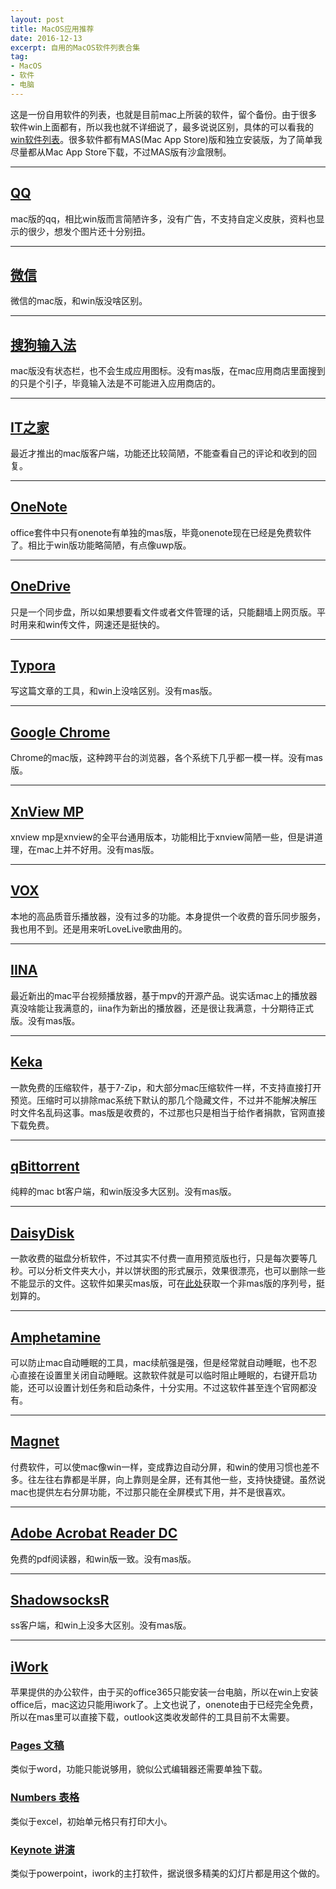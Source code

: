 ```yaml
---
layout: post
title: MacOS应用推荐
date: 2016-12-13
excerpt: 自用的MacOS软件列表合集
tag: 
- MacOS
- 软件
- 电脑
---
```


这是一份自用软件的列表，也就是目前mac上所装的软件，留个备份。由于很多软件win上面都有，所以我也就不详细说了，最多说说区别，具体的可以看我的[win软件列表](http://windfire007.com/WinAPP/)。很多软件都有MAS(Mac App Store)版和独立安装版，为了简单我尽量都从Mac App Store下载，不过MAS版有沙盒限制。

---

## [QQ](http://im.qq.com/macqq/)

mac版的qq，相比win版而言简陋许多，没有广告，不支持自定义皮肤，资料也显示的很少，想发个图片还十分别扭。

---

## [微信](http://weixin.qq.com/cgi-bin/readtemplate?t=mac&lang=zh_CN)

微信的mac版，和win版没啥区别。

---

## [搜狗输入法](http://pinyin.sogou.com/mac/)

mac版没有状态栏，也不会生成应用图标。没有mas版，在mac应用商店里面搜到的只是个引子，毕竟输入法是不可能进入应用商店的。

---

## [IT之家](http://m.ruanmei.com/)

最近才推出的mac版客户端，功能还比较简陋，不能查看自己的评论和收到的回复。

---

## [OneNote](https://products.office.com/zh-CN/onenote)

office套件中只有onenote有单独的mas版，毕竟onenote现在已经是免费软件了。相比于win版功能略简陋，有点像uwp版。

---

## [OneDrive](https://onedrive.live.com/about/zh-cn/download/)

只是一个同步盘，所以如果想要看文件或者文件管理的话，只能翻墙上网页版。平时用来和win传文件，网速还是挺快的。

---

## [Typora](http://www.typora.io/)

写这篇文章的工具，和win上没啥区别。没有mas版。

---

## [Google Chrome](https://www.google.com/chrome/browser/desktop/index.html?platform=mac)

Chrome的mac版，这种跨平台的浏览器，各个系统下几乎都一模一样。没有mas版。

---

## [XnView MP](http://www.xnview.com/en/xnviewmp/)

xnview mp是xnview的全平台通用版本，功能相比于xnview简陋一些，但是讲道理，在mac上并不好用。没有mas版。

---

## [VOX](https://vox.rocks/mac-music-player)

本地的高品质音乐播放器，没有过多的功能。本身提供一个收费的音乐同步服务，我也用不到。还是用来听LoveLive歌曲用的。

---

## [IINA](https://lhc70000.github.io/iina/zh-cn/)

最近新出的mac平台视频播放器，基于mpv的开源产品。说实话mac上的播放器真没啥能让我满意的，iina作为新出的播放器，还是很让我满意，十分期待正式版。没有mas版。

---

## [Keka](http://www.kekaosx.com/zh-cn/)

一款免费的压缩软件，基于7-Zip，和大部分mac压缩软件一样，不支持直接打开预览。压缩时可以排除mac系统下默认的那几个隐藏文件，不过并不能解决解压时文件名乱码这事。mas版是收费的，不过那也只是相当于给作者捐款，官网直接下载免费。

---

## [qBittorrent](https://www.fosshub.com/qBittorrent.html)

纯粹的mac bt客户端，和win版没多大区别。没有mas版。

---

## [DaisyDisk](https://daisydiskapp.com/)

一款收费的磁盘分析软件，不过其实不付费一直用预览版也行，只是每次要等几秒。可以分析文件夹大小，并以饼状图的形式展示，效果很漂亮，也可以删除一些不能显示的文件。这软件如果买mas版，可在[此处](https://daisydiskapp.com/migration/)获取一个非mas版的序列号，挺划算的。

---

## [Amphetamine](https://itunes.apple.com/cn/app/amphetamine/id937984704)

可以防止mac自动睡眠的工具，mac续航强是强，但是经常就自动睡眠，也不忍心直接在设置里关闭自动睡眠。这款软件就是可以临时阻止睡眠的，右键开启功能，还可以设置计划任务和启动条件，十分实用。不过这软件甚至连个官网都没有。

---

## [Magnet](http://magnet.crowdcafe.com/)

付费软件，可以使mac像win一样，变成靠边自动分屏，和win的使用习惯也差不多。往左往右靠都是半屏，向上靠则是全屏，还有其他一些，支持快捷键。虽然说mac也提供左右分屏功能，不过那只能在全屏模式下用，并不是很喜欢。

---

## [Adobe Acrobat Reader DC](https://get.adobe.com/cn/reader/)

免费的pdf阅读器，和win版一致。没有mas版。

---

## [ShadowsocksR](http://windfire007.com/Shadowsocks/)

ss客户端，和win上没多大区别。没有mas版。

---

## [iWork](https://www.apple.com/cn/iwork/)

苹果提供的办公软件，由于买的office365只能安装一台电脑，所以在win上安装office后，mac这边只能用iwork了。上文也说了，onenote由于已经完全免费，所以在mas里可以直接下载，outlook这类收发邮件的工具目前不太需要。

### [Pages 文稿](https://www.apple.com/cn/pages/)

类似于word，功能只能说够用，貌似公式编辑器还需要单独下载。

### [Numbers 表格](https://www.apple.com/cn/numbers/)

类似于excel，初始单元格只有打印大小。

### [Keynote 讲演](https://www.apple.com/cn/keynote/)

类似于powerpoint，iwork的主打软件，据说很多精美的幻灯片都是用这个做的。